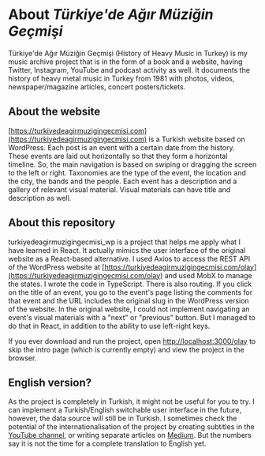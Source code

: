 # About *Türkiye'de Ağır Müziğin Geçmişi*

Türkiye'de Ağır Müziğin Geçmişi (History of Heavy Music in Turkey) is my music archive project that is in the form of a book and a website, having Twitter, Instagram, YouTube and podcast activity as well. It documents the history of heavy metal music in Turkey from 1981 with photos, videos, newspaper/magazine articles, concert posters/tickets.

## About the website

[https://turkiyedeagirmuzigingecmisi.com](https://turkiyedeagirmuzigingecmisi.com) is a Turkish website based on WordPress. Each post is an event with a certain date from the history. These events are laid out horizontally so that they form a horizontal timeline. So, the main navigation is based on swiping or dragging the screen to the left or right. Taxonomies are the type of the event, the location and the city, the bands and the people. Each event has a description and a gallery of relevant visual material. Visual materials can have title and description as well.

## About this repository

turkiyedeagirmuzigingecmisi_wp is a project that helps me apply what I have learned in React. It actually mimics the user interface of the original website as a React-based alternative. I used Axios to access the REST API of the WordPress website at [https://turkiyedeagirmuzigingecmisi.com/olay](https://turkiyedeagirmuzigingecmisi.com/olay) and used MobX to manage the states. I wrote the code in TypeScript. There is also routing. If you click on the title of an event, you go to the event's page listing the comments for that event and the URL includes the original slug in the WordPress version of the website. In the original website, I could not implement navigating an event's visual materials with a "next" or "previous" button. But I managed to do that in React, in addition to the ability to use left-right keys. 

If you ever download and run the project, open [http://localhost:3000/olay](http://localhost:3000/olay) to skip the intro page (which is currently empty) and view the project in the browser.

## English version?

As the project is completely in Turkish, it might not be useful for you to try. I can implement a Turkish/English switchable user interface in the future, however, the data source will still be in Turkish. I sometimes check the potential of the internationalisation of the project by creating subtitles in the [YouTube channel](https://youtu.be/BEg-LPCyzCM), or writing separate articles on [Medium](https://medium.com/@aademirci/history-of-heavy-music-in-turkey-live-at-moda-theatre-215a0ddb401b). But the numbers say it is not the time for a complete translation to English yet.
